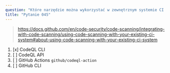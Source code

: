```yaml
---
question: "Które narzędzie można wykorzystać w zewnętrznym systemie CI do przesyłania wyników analizy kodu na GitHub?"
title: "Pytanie 045"
---
```


> https://docs.github.com/en/code-security/code-scanning/integrating-with-code-scanning/using-code-scanning-with-your-existing-ci-system#about-using-code-scanning-with-your-existing-ci-system
1. [x] CodeQL CLI
1. [ ] CodeQL API
1. [ ] GitHub Actions `github/codeql-action`
1. [ ] GitHub CLI


